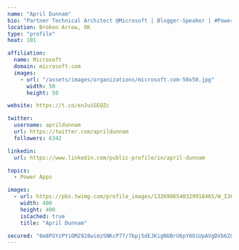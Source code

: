 ```yaml
---
name: "April Dunnam"
bio: "Partner Technical Architect @Microsoft | Blogger-Speaker | #PowerApps, #PowerAutomate, #Office365, #SharePoint | #WIT | #Karaoke Queen"
location: Broken Arrow, OK
type: "profile"
heat: 101

affiliation:
  name: Microsoft
  domain: microsoft.com
  images:
    - url: "/assets/images/organizations/microsoft.com-50x50.jpg"
      width: 50
      height: 50

website: https://t.co/enJuiGEQZc

twitter:
  username: aprildunnam
  url: https://twitter.com/aprildunnam
  followers: 6342

linkedin:
  url: https://www.linkedin.com/public-profile/in/april-dunnam

topics:
  - Power Apps

images:
  - url: https://pbs.twimg.com/profile_images/1326986540329918465/W_IJ6Ih2_400x400.jpg
    width: 400
    height: 400
    isCached: true
    title: "April Dunnam"

secured: "6m8PGYzPYiOM2928wimzSNKcP77/7bpj5dEJKigNUBrU6pY8OiUpAVgDVb6ZGBgSB2CkOFiyWpNJl7b3j3RQlLBR5HjjYhHZ+I++UCrbpxkuaUCB33v/sTzik8Sy3t6P6B74JVCKhlW5HmoCPO8+4GKP2EChjkXd1Ek0vQTIrxBt2obX+F/wJDK879UA4i53l/jHRwrsn04JZP4R9bzHv0qvqkIOETjehmT8p5EK4A3/gAio1M64CP3j6yx9qwXNUuDkgf0XoqSw4EFnCm0eEx0Znn5lc4i3QT1phJoU1R585xykX8KtvjVXj70q6JhfYsgzYQS9WohXqa/Xz0UssXl+dpGAGpa3TzD/xY6WBDbMODfYhpoQqYfMrkAY6wgXt7IMTXyotpGnJzQdHx+cvQtTttTgYc0BP3HB9UQkRo0=;WicKkQ1JsneRrrLRFPZ1Dg=="
---
```


